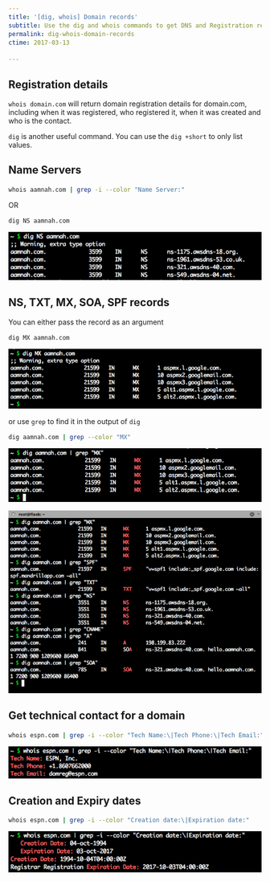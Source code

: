 ```yaml
---
title: '[dig, whois] Domain records'
subtitle: Use the dig and whois commands to get DNS and Registration records of any domain
permalink: dig-whois-domain-records
ctime: 2017-03-13

---
```


## Registration details

`whois domain.com` will return domain registration details for domain.com, including when it was registered, who registered it, when it was created and who is the contact.

`dig` is another useful command. You can use the `dig +short` to only list values.

## Name Servers

```bash
whois aamnah.com | grep -i --color "Name Server:"
```

OR

```bash
dig NS aamnah.com
```

![cmd-dig-ns](/assets/img/cmd-dig-ns.png)

## NS, TXT, MX, SOA, SPF records
You can either pass the record as an argument

```bash
dig MX aamnah.com
```

![dig MX aamnah.com](/assets/img/cmd-dig-mx-2.png)

or use `grep` to find it in the output of `dig`

```bash
dig aamnah.com | grep --color "MX"
```

![cmd-dig-mx](/assets/img/cmd-dig-mx.png)

![cmd-dig.png](/assets/img/cmd-dig.png)

## Get technical contact for a domain

```bash
whois espn.com | grep -i --color "Tech Name:\|Tech Phone:\|Tech Email:"
```

![cmd-whois-2](/assets/img/cmd-whois-2.png)


## Creation and Expiry dates

```bash
whois espn.com | grep -i --color "Creation date:\|Expiration date:"
```
    
![cmd-whois](/assets/img/cmd-whois.png)